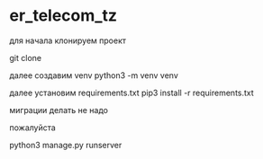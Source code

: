 # er_telecom_tz
для начала клонируем проект

git clone 


далее создавим venv
python3 -m venv venv


далее установим requirements.txt
pip3 install -r requirements.txt


миграции делать не надо

пожалуйста


python3 manage.py runserver
